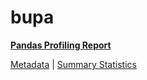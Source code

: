 # bupa

[**Pandas Profiling Report**](../docs_sources/profile/bupa.html)

[Metadata](metadata.yaml) | [Summary Statistics](summary_stats.csv)

